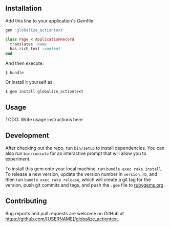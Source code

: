 ## Installation

Add this line to your application's Gemfile:

```ruby
gem 'globalize_actiontext'
```

```ruby
class Page < ApplicationRecord
  translates :name
  has_rich_text :content
end
```

And then execute:

    $ bundle

Or install it yourself as:

    $ gem install globalize_actiontext

## Usage

TODO: Write usage instructions here

## Development

After checking out the repo, run `bin/setup` to install dependencies. You can also run `bin/console` for an interactive prompt that will allow you to experiment.

To install this gem onto your local machine, run `bundle exec rake install`. To release a new version, update the version number in `version.rb`, and then run `bundle exec rake release`, which will create a git tag for the version, push git commits and tags, and push the `.gem` file to [rubygems.org](https://rubygems.org).

## Contributing

Bug reports and pull requests are welcome on GitHub at https://github.com/[USERNAME]/globalize_actiontext.

